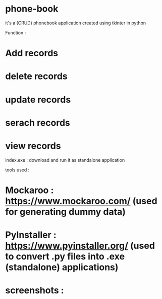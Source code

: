 # phone-book
it's a (CRUD) phonebook application created using tkinter in python

Function : 
# Add records
# delete records
# update records
# serach records
# view records

index.exe : download and run it as standalone application

tools used : 
# Mockaroo : https://www.mockaroo.com/ (used for generating dummy data)

# PyInstaller : https://www.pyinstaller.org/ (used to convert .py files into .exe (standalone) applications)

# screenshots : 
